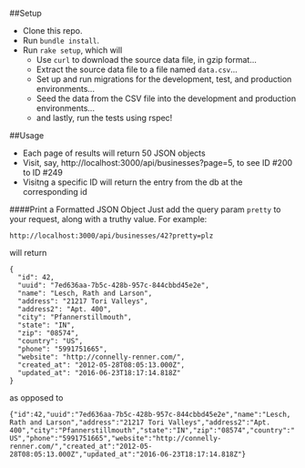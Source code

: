 
##Setup
- Clone this repo.
- Run `bundle install`.
- Run `rake setup`, which will
  - Use `curl` to download the source data file, in gzip format...
  - Extract the source data file to a file named `data.csv`...
  - Set up and run migrations for the development, test, and production environments...
  - Seed the data from the CSV file into the development and production environments...
  - and lastly, run the tests using rspec!

##Usage
- Each page of results will return 50 JSON objects
- Visit, say, http://localhost:3000/api/businesses?page=5, to see ID #200 to ID #249
- Visitng a specific ID will return the entry from the db at the corresponding id

####Print a Formatted JSON Object
Just add the query param `pretty` to your request, along with a truthy value. For example:

```
http://localhost:3000/api/businesses/42?pretty=plz
```

will return

```
{
  "id": 42,
  "uuid": "7ed636aa-7b5c-428b-957c-844cbbd45e2e",
  "name": "Lesch, Rath and Larson",
  "address": "21217 Tori Valleys",
  "address2": "Apt. 400",
  "city": "Pfannerstillmouth",
  "state": "IN",
  "zip": "08574",
  "country": "US",
  "phone": "5991751665",
  "website": "http://connelly-renner.com/",
  "created_at": "2012-05-28T08:05:13.000Z",
  "updated_at": "2016-06-23T18:17:14.818Z"
}
```

as opposed to

`{"id":42,"uuid":"7ed636aa-7b5c-428b-957c-844cbbd45e2e","name":"Lesch, Rath and Larson","address":"21217 Tori Valleys","address2":"Apt. 400","city":"Pfannerstillmouth","state":"IN","zip":"08574","country":"US","phone":"5991751665","website":"http://connelly-renner.com/","created_at":"2012-05-28T08:05:13.000Z","updated_at":"2016-06-23T18:17:14.818Z"}`
